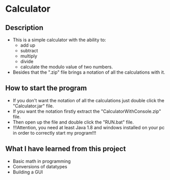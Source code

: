 # Calculator

## Description

- This is a simple calculator with the ability to:
    - add up
    - subtract
    - multiply
    - divide
    - calculate the modulo value of two numbers.    
- Besides that the ".zip" file brings a notation of all the calculations with it.

## How to start the program

- If you don't want the notation of all the calculations just double click the "Calculator.jar" file.
- If you want the notation firstly extract the "CalculatorWithConsole.zip" file.
- Then open up the file and double click the "RUN.bat" file.
- !!!Attention, you need at least Java 1.8 and windows installed on your pc in order to correctly start my program!!!

## What I have learned from this project

- Basic math in programming
- Conversions of datatypes
- Building a GUI

